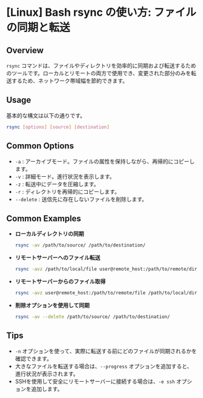 # [Linux] Bash rsync の使い方: ファイルの同期と転送

## Overview
`rsync` コマンドは、ファイルやディレクトリを効率的に同期および転送するためのツールです。ローカルとリモートの両方で使用でき、変更された部分のみを転送するため、ネットワーク帯域幅を節約できます。

## Usage
基本的な構文は以下の通りです。

```bash
rsync [options] [source] [destination]
```

## Common Options
- `-a` : アーカイブモード。ファイルの属性を保持しながら、再帰的にコピーします。
- `-v` : 詳細モード。進行状況を表示します。
- `-z` : 転送中にデータを圧縮します。
- `-r` : ディレクトリを再帰的にコピーします。
- `--delete` : 送信先に存在しないファイルを削除します。

## Common Examples
- **ローカルディレクトリの同期**
  ```bash
  rsync -av /path/to/source/ /path/to/destination/
  ```

- **リモートサーバーへのファイル転送**
  ```bash
  rsync -avz /path/to/local/file user@remote_host:/path/to/remote/directory/
  ```

- **リモートサーバーからのファイル取得**
  ```bash
  rsync -avz user@remote_host:/path/to/remote/file /path/to/local/directory/
  ```

- **削除オプションを使用して同期**
  ```bash
  rsync -av --delete /path/to/source/ /path/to/destination/
  ```

## Tips
- `-n` オプションを使って、実際に転送する前にどのファイルが同期されるかを確認できます。
- 大きなファイルを転送する場合は、`--progress` オプションを追加すると、進行状況が表示されます。
- SSHを使用して安全にリモートサーバーに接続する場合は、`-e ssh` オプションを追加します。